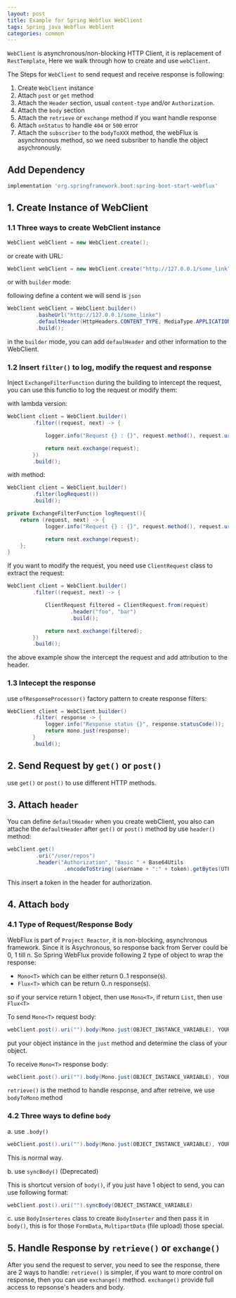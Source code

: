 ```yaml
---
layout: post
title: Example for Spring Webflux WebClient
tags: Spring java Webflux Weblient
categories: common
---
```


`WebClient` is asynchronous/non-blocking HTTP Client, it is replacement of `RestTemplate`, Here we walk through how to create and use `webClient`.

The Steps for `WebClient` to send request and receive response is following:

1. Create `WebClient` instance
2. Attach `post` or `get` method
3. Attach the `Header` section, usual `content-type` and/or `Authorization`.
4. Attach the `body` section
5. Attach the `retrieve` or `exchange` method if you want handle response
6. Attach `onStatus` to handle `404` or `500` error
7. Attach the `subscriber` to the `bodyToXXX` method, the webFlux is asynchronous method, so we need subsriber to handle the object asychronously.

## Add Dependency

~~~groovy
implementation 'org.springframework.boot:spring-boot-start-webflux'
~~~

## 1. Create Instance of WebClient

### 1.1 Three ways to create WebClient instance

~~~java
WebClient webClient = new WebClient.create();
~~~

or create with URL:

~~~java
WebClient webClient = new WebClient.create("http://127.0.0.1/some_link");
~~~

or with `builder` mode:

following define a content we will send is `json`
~~~java
WebClient webClient = WebClient.builder()
         .basheUrl("http://127.0.0.1/some_linke")
         .defaultHeader(HttpHeaders.CONTENT_TYPE, MediaType.APPLICATION_JSON_VALUE)
         .build();
~~~

in the `builder` mode, you can add `defaulHeader` and other information to the WebClient.

### 1.2 Insert `filter()` to log, modify the request and response

Inject `ExchangeFilterFunction` during the building to intercept the request, you can use this functio to log the request or modify them:

with lambda version:

~~~java
WebClient client = WebClient.builder()
        .filter((request, next) -> {

            logger.info("Request {} : {}", request.method(), request.url());

            return next.exchange(request);
        })
        .build();
~~~

with method:

~~~java
WebClient client = WebClient.builder()
        .filter(logRequest())
        .build();

private ExchangeFilterFunction logRequest(){
    return (request, next) -> {
            logger.info("Request {} : {}", request.method(), request.url());

            return next.exchange(request);
    };
}
~~~

If you want to modify the request, you need use `ClientRequest` class to extract the request:

~~~java
WebClient client = WebClient.builder()
        .filter((request, next) -> {

            ClientRequest filtered = ClientRequest.from(request)
                    .header("foo", "bar")
                    .build();

            return next.exchange(filtered);
        })
        .build();
~~~

the above example show the intercept the request and add attribution to the header.

### 1.3 Intecept the response

use `ofResponseProcessor()` factory pattern to create response filters:

~~~java
WebClient client = WebClient.builder()
        .filter( response -> {
            logger.info("Response status {}", response.statusCode());
            return mono.just(response);
        }
        .build();
~~~

## 2. Send Request by `get()` or `post()`

use `get()` or `post()` to use different HTTP methods.

## 3. Attach `header`

You can define `defaultHeader` when you create webClient, you also can attache the `defaultHeader` after `get()` or `post()` method by use `header()` method:

~~~java
webClient.get()
         .uri("/user/repos")
         .header("Authorization", "Basic " + Base64Utils
                  .encodeToString((username + ":" + token).getBytes(UTF_8)))
~~~

This insert a token in the header for authorization.

## 4. Attach `body`

### 4.1 Type of Request/Response Body

WebFlux is part of `Project Reactor`, it is non-blocking, asynchronous framework. Since it is Asychronous, so response back from Server could be 0, 1 till n. So Spring WebFlux provide following 2 type of object to wrap the response:

- `Mono<T>` which can be either return 0..1 response(s).
- `Flux<T>` which can be return 0..n response(s).

so if your service return 1 object, then use `Mono<T>`, if return `List`, then use `Flux<T>`

To send `Mono<T>` request body:

~~~java
webClient.post().uri("").body(Mono.just(OBJECT_INSTANCE_VARIABLE), YOUR_OBJECT.class)
~~~

put your object instance in the `just` method and determine the class of your object.

To receive `Mono<T>` response body:

~~~java
webClient.post().uri("").body(Mono.just(OBJECT_INSTANCE_VARIABLE), YOUR_OBJECT.class).retrieve().bodyToMono(YOUR_RESPONSE_OBJECT.class)
~~~

`retrieve()` is the method to handle response, and after retreive, we use `bodyToMono` method 

### 4.2 Three ways to define `body`

a. use `.body()`

~~~java
webClient.post().uri("").body(Mono.just(OBJECT_INSTANCE_VARIABLE), YOUR_OBJECT.class)
~~~

This is normal way.

b. use `syncBody()` (Deprecated)

This is shortcut version of `body()`, if you just have 1 object to send, you can use following format:

~~~java
webClient.post().uri("").syncBody(OBJECT_INSTANCE_VARIABLE)
~~~

c. use `BodyInserteres` class to create `BodyInserter` and then pass it in `body()`, this is for those `FormData`, `MultipartData` (file upload) those special.

## 5. Handle Response by `retrieve()` or `exchange()`

After you send the request to server, you need to see the response, there are 2 ways to handle: `retrieve()` is simpler, if you want to more control on response, then you can use `exchange()` method. `exchange()` provide full access to repsonse's headers and body.

